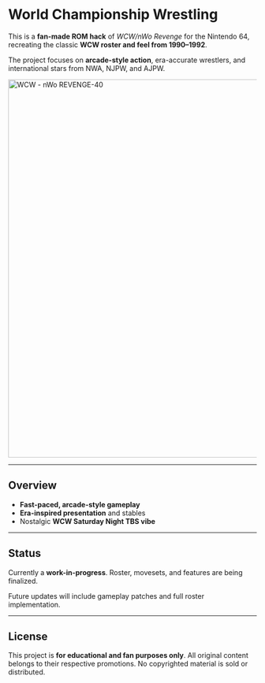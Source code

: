 # World Championship Wrestling

This is a **fan-made ROM hack** of *WCW/nWo Revenge* for the Nintendo 64, recreating the classic **WCW roster and feel from 1990–1992**.  

The project focuses on **arcade-style action**, era-accurate wrestlers, and international stars from NWA, NJPW, and AJPW.  

<img width="1024" height="768" alt="WCW - nWo  REVENGE-40" src="https://github.com/user-attachments/assets/7ee47c63-a271-4cb7-acda-48e66940e1af" />


---

## Overview

- **Fast-paced, arcade-style gameplay**  
- **Era-inspired presentation** and stables  
- Nostalgic **WCW Saturday Night TBS vibe**  

---

## Status

Currently a **work-in-progress**. Roster, movesets, and features are being finalized.  

Future updates will include gameplay patches and full roster implementation.  

---

## License

This project is **for educational and fan purposes only**. All original content belongs to their respective promotions. No copyrighted material is sold or distributed.
